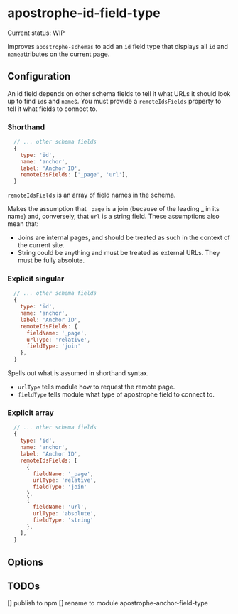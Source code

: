 # apostrophe-id-field-type
Current status: WIP

Improves `apostrophe-schemas` to add an `id` field type that displays all `id` and `name`attributes on the current page.

## Configuration
An id field depends on other schema fields to tell it what URLs it should look up to find `id`s and `name`s. You must provide a `remoteIdsFields` property to tell it what fields to connect to. 
### Shorthand
```javascript
  // ... other schema fields
  {
    type: 'id',
    name: 'anchor',
    label: 'Anchor ID',
    remoteIdsFields: ['_page', 'url'],
  }
```
`remoteIdsFields` is an array of field names in the schema.

Makes the assumption that `_page` is a join (because of the leading _ in its name) and, conversely, that `url` is a string field. These assumptions also mean that:
- Joins are internal pages, and should be treated as such in the context of the current site.
- String could be anything and must be treated as external URLs. They must be fully absolute. 

### Explicit singular
```javascript
  // ... other schema fields
  {
    type: 'id',
    name: 'anchor',
    label: 'Anchor ID',
    remoteIdsFields: {
      fieldName: '_page',
      urlType: 'relative',
      fieldType: 'join'
    },
  }
```
Spells out what is assumed in shorthand syntax. 
- `urlType` tells module how to request the remote page.
- `fieldType` tells module what type of apostrophe field to connect to.

### Explicit array
```javascript
  // ... other schema fields
  {
    type: 'id',
    name: 'anchor',
    label: 'Anchor ID',
    remoteIdsFields: [
      {
        fieldName: '_page',
        urlType: 'relative',
        fieldType: 'join'
      },
      {
        fieldName: 'url',
        urlType: 'absolute',
        fieldType: 'string'
      },    
    ],
  }
```

## Options

## TODOs
[] publish to npm
[] rename to module apostrophe-anchor-field-type
